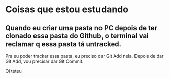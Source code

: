 # Coisas que estou estudando
## Quando eu criar uma pasta no PC depois de ter clonado essa pasta do Github, o terminal vai reclamar q essa pasta tá untracked.
Pra eu poder trackar essa pasta, eu preciso dar Git Add nela. Depois de dar Git Add, vou precisar dar Git Commit.

Oi teteu